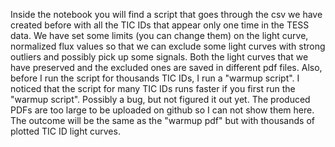 Inside the notebook you will find a script that goes through the csv we have created before with all the TIC IDs that appear only one time in the TESS data.
We have set some limits (you can change them) on the light curve, normalized flux values so that we can exclude some light curves with strong outliers and possibly pick up some signals.
Both the light curves that we have preserved and the excluded ones are saved in different pdf files.
Also, before I run the script for thousands TIC IDs, I run a "warmup script". I noticed that the script for many TIC IDs runs faster if you first run the "warmup script". 
Possibly a bug, but not figured it out yet.
The produced PDFs are too large to be uploaded on github so I can not show them here. The outcome will be the same as the "warmup pdf" but with thousands of plotted TIC ID light curves.
